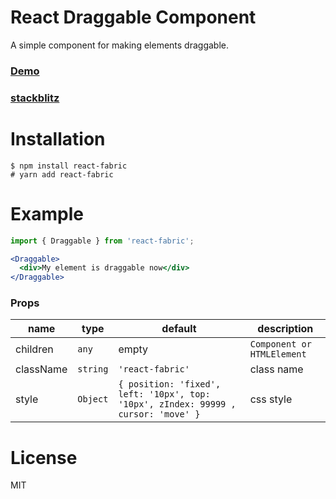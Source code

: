 # React Draggable Component
A simple component for making elements draggable.

### [Demo](https://haikelfazzani.github.io/react-fabric/)
### [stackblitz](https://react-ts-qvltmc.stackblitz.io)

# Installation
```shell
$ npm install react-fabric
# yarn add react-fabric
```

# Example
```jsx
import { Draggable } from 'react-fabric';

<Draggable>
  <div>My element is draggable now</div>
</Draggable>
```

### Props
| name | type | default | description |
| --- | --- | --- | --- |
| children | `any` | empty | `Component or HTMLElement` |
| className | `string` | `'react-fabric'` | class name |
| style | `Object` | `{ position: 'fixed', left: '10px', top: '10px', zIndex: 99999 , cursor: 'move' }` | css style |

# License
MIT